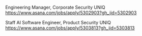 Engineering Manager, Corporate Security UNIQ https://www.asana.com/jobs/apply/5302903?gh_jid=5302903

Staff AI Software Engineer, Product Security UNIQ https://www.asana.com/jobs/apply/5303813?gh_jid=5303813

